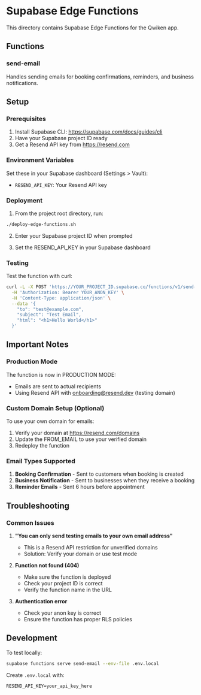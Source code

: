 # Supabase Edge Functions

This directory contains Supabase Edge Functions for the Qwiken app.

## Functions

### send-email
Handles sending emails for booking confirmations, reminders, and business notifications.

## Setup

### Prerequisites
1. Install Supabase CLI: https://supabase.com/docs/guides/cli
2. Have your Supabase project ID ready
3. Get a Resend API key from https://resend.com

### Environment Variables
Set these in your Supabase dashboard (Settings > Vault):
- `RESEND_API_KEY`: Your Resend API key

### Deployment

1. From the project root directory, run:
```bash
./deploy-edge-functions.sh
```

2. Enter your Supabase project ID when prompted

3. Set the RESEND_API_KEY in your Supabase dashboard

### Testing

Test the function with curl:
```bash
curl -L -X POST 'https://YOUR_PROJECT_ID.supabase.co/functions/v1/send-email' \
  -H 'Authorization: Bearer YOUR_ANON_KEY' \
  -H 'Content-Type: application/json' \
  --data '{
    "to": "test@example.com",
    "subject": "Test Email",
    "html": "<h1>Hello World</h1>"
  }'
```

## Important Notes

### Production Mode
The function is now in PRODUCTION MODE:
- Emails are sent to actual recipients
- Using Resend API with onboarding@resend.dev (testing domain)

### Custom Domain Setup (Optional)
To use your own domain for emails:
1. Verify your domain at https://resend.com/domains
2. Update the FROM_EMAIL to use your verified domain
3. Redeploy the function

### Email Types Supported
1. **Booking Confirmation** - Sent to customers when booking is created
2. **Business Notification** - Sent to businesses when they receive a booking
3. **Reminder Emails** - Sent 6 hours before appointment

## Troubleshooting

### Common Issues

1. **"You can only send testing emails to your own email address"**
   - This is a Resend API restriction for unverified domains
   - Solution: Verify your domain or use test mode

2. **Function not found (404)**
   - Make sure the function is deployed
   - Check your project ID is correct
   - Verify the function name in the URL

3. **Authentication error**
   - Check your anon key is correct
   - Ensure the function has proper RLS policies

## Development

To test locally:
```bash
supabase functions serve send-email --env-file .env.local
```

Create `.env.local` with:
```
RESEND_API_KEY=your_api_key_here
```